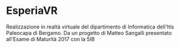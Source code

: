# EsperiaVR

Realizzazione in realtà virtuale del dipartimento di Informatica dell'Itis Paleocapa di Bergamo.
Da un progetto di Matteo Sangalli presentato all'Esame di Maturità 2017 con la 5IB
